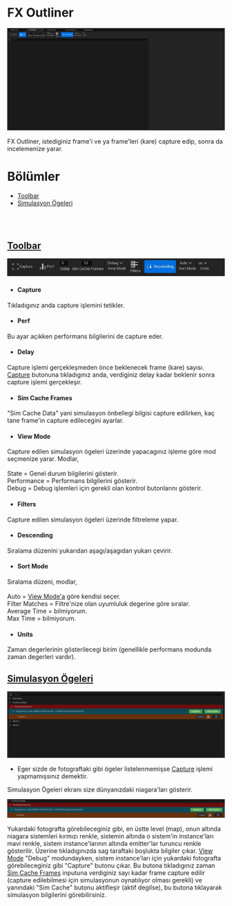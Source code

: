 # FX Outliner
<img src="../../../../Dosyalar/Niagara_Editor_Niagara_Debugger_FX_Outliner.jpg">

FX Outliner, istediginiz frame'i ve ya frame'leri (kare) capture edip, sonra da incelemenize yarar.


# Bölümler

* [Toolbar](#toolbar)
* [Simulasyon Ögeleri](#simulasyon-ögeleri)


<br>
<br>



## [Toolbar]()

<img src="../../../../Dosyalar/Niagara_Editor_Niagara_Debugger_FX_Outliner_Toolbar.jpg">


* #### Capture
Tıkladıgınız anda capture işlemini tetikler.

* #### Perf
Bu ayar açıkken performans bilgilerini de capture eder.

* #### Delay
Capture işlemi gerçekleşmeden önce beklenecek frame (kare) sayısı. [Capture](#capture) butonuna tıkladıgınız anda, verdiginiz delay kadar beklenir sonra capture işlemi gerçekleşir.

* #### Sim Cache Frames
"Sim Cache Data" yani simulasyon önbellegi bilgisi capture edilirken, kaç tane frame'in capture edilecegini ayarlar.

* #### View Mode
Capture edilen simulasyon ögeleri üzerinde yapacagınız işleme göre mod seçmenize yarar. Modlar,
<br>
<br>
State = Genel durum bilgilerini gösterir.
<br>
Performance = Performans bilgilerini gösterir.
<br>
Debug = Debug işlemleri için gerekli olan kontrol butonlarını gösterir.

* #### Filters
Capture edilen simulasyon ögeleri üzerinde filtreleme yapar.

* #### Descending
Sıralama düzenini yukarıdan aşagı/aşagıdan yukarı çevirir.

* #### Sort Mode
Sıralama düzeni, modlar,
<br>
<br>
Auto = [View Mode'a](#view-mode) göre kendisi seçer.
<br>
Filter Matches = Filtre'nize olan uyumluluk degerine göre sıralar.
<br>
Average Time = bilmiyorum.
<br>
Max Time = bilmiyorum.

* #### Units
Zaman degerlerinin gösterilecegi birim (genellikle performans modunda zaman degerleri vardır).






## [Simulasyon Ögeleri]()

<img src="../../../../Dosyalar/Niagara_Editor_Niagara_Debugger_FX_Outliner_Simulasyon_Ogeleri.jpg">

* Eger sizde de fotograftaki gibi ögeler listelenmemişse [Capture](#capture) işlemi yapmamışsınız demektir.

Simulasyon Ögeleri ekranı size dünyanızdaki niagara'ları gösterir.

<img src="../../../../Dosyalar/Niagara_Editor_Niagara_Debugger_FX_Outliner_Simulasyon_Ogeleri_2.jpg">

Yukardaki fotografta görebileceginiz gibi, en üstte level (map), onun altında niagara sistemleri kırmızı renkle, sistemin altında o sistem'in instance'ları mavi renkle, sistem instance'larının altında emitter'lar turuncu renkle gösterilir. Üzerine tıkladıgınızda sag taraftaki boşlukta bilgiler çıkar. [View Mode](#view-mode) "Debug" modundayken, sistem instance'ları için yukardaki fotografta görebileceginiz gibi "Capture" butonu çıkar. Bu butona tıkladıgınız zaman [Sim Cache Frames](#sim-cache-frames) inputuna verdiginiz sayı kadar frame capture edilir (capture edilebilmesi için simulasyonun oynatılıyor olması gerekli) ve yanındaki "Sim Cache" butonu aktifleşir (aktif degilse), bu butona tıklayarak simulasyon bilgilerini görebilirsiniz.

